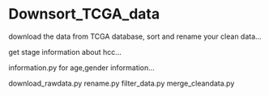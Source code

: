 # Downsort_TCGA_data
download the data from TCGA database, sort and rename your clean data...

get stage information about hcc...

information.py for age,gender information...

download_rawdata.py
rename.py
filter_data.py
merge_cleandata.py
